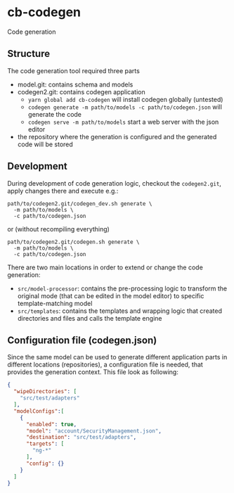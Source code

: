 # cb-codegen

Code generation

## Structure
The code generation tool required three parts

* model.git: contains schema and models
* codegen2.git: contains codegen application
  * `yarn global add cb-codegen` will install codegen globally (untested)
  * `codegen generate -m path/to/models -c path/to/codegen.json` will generate the code
  * `codegen serve -m path/to/models` start a web server with the json editor
* the repository where the generation is configured and the generated code will be stored

## Development

During development of code generation logic, checkout the `codegen2.git`, apply changes there and 
execute e.g.:

```
path/to/codegen2.git/codegen_dev.sh generate \
  -m path/to/models \
  -c path/to/codegen.json
```

or (without recompiling everything)

```
path/to/codegen2.git/codegen.sh generate \ 
  -m path/to/models \
  -c path/to/codegen.json
```

There are two main locations in order to extend or change the code generation:
* `src/model-processor`: contains the pre-processing logic to transform the original mode (that can be
   edited in the model editor) to specific template-matching model
* `src/templates`: contains the templates and wrapping logic that created directories and files and calls
  the template engine

## Configuration file (codegen.json)
Since the same model can be used to generate different application parts in different locations (repositories), a configuration file is needed, that provides the generation context. This file look as following:

```json
{
  "wipeDirectories": [
    "src/test/adapters"
  ],
  "modelConfigs":[
    {
      "enabled": true,
      "model": "account/SecurityManagement.json",
      "destination": "src/test/adapters",
      "targets": [
        "ng-*"
      ],
      "config": {}
    }
  ]
}
```
